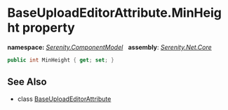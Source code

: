 # BaseUploadEditorAttribute.MinHeight property
**namespace:** *[Serenity.ComponentModel](../../README.md#serenity.componentmodel-namespace)*   **assembly**: *[Serenity.Net.Core](../../README.md)*

```csharp
public int MinHeight { get; set; }
```

## See Also

* class [BaseUploadEditorAttribute](../BaseUploadEditorAttribute.md)